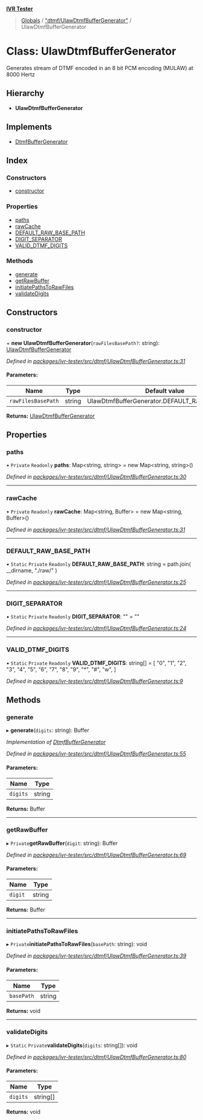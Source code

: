 **[IVR Tester](../README.md)**

> [Globals](../README.md) / ["dtmf/UlawDtmfBufferGenerator"](../modules/_dtmf_ulawdtmfbuffergenerator_.md) / UlawDtmfBufferGenerator

# Class: UlawDtmfBufferGenerator

Generates stream of DTMF encoded in an 8 bit PCM encoding (MULAW) at 8000 Hertz

## Hierarchy

* **UlawDtmfBufferGenerator**

## Implements

* [DtmfBufferGenerator](../interfaces/_dtmf_dtmfplayer_.dtmfbuffergenerator.md)

## Index

### Constructors

* [constructor](_dtmf_ulawdtmfbuffergenerator_.ulawdtmfbuffergenerator.md#constructor)

### Properties

* [paths](_dtmf_ulawdtmfbuffergenerator_.ulawdtmfbuffergenerator.md#paths)
* [rawCache](_dtmf_ulawdtmfbuffergenerator_.ulawdtmfbuffergenerator.md#rawcache)
* [DEFAULT\_RAW\_BASE\_PATH](_dtmf_ulawdtmfbuffergenerator_.ulawdtmfbuffergenerator.md#default_raw_base_path)
* [DIGIT\_SEPARATOR](_dtmf_ulawdtmfbuffergenerator_.ulawdtmfbuffergenerator.md#digit_separator)
* [VALID\_DTMF\_DIGITS](_dtmf_ulawdtmfbuffergenerator_.ulawdtmfbuffergenerator.md#valid_dtmf_digits)

### Methods

* [generate](_dtmf_ulawdtmfbuffergenerator_.ulawdtmfbuffergenerator.md#generate)
* [getRawBuffer](_dtmf_ulawdtmfbuffergenerator_.ulawdtmfbuffergenerator.md#getrawbuffer)
* [initiatePathsToRawFiles](_dtmf_ulawdtmfbuffergenerator_.ulawdtmfbuffergenerator.md#initiatepathstorawfiles)
* [validateDigits](_dtmf_ulawdtmfbuffergenerator_.ulawdtmfbuffergenerator.md#validatedigits)

## Constructors

### constructor

\+ **new UlawDtmfBufferGenerator**(`rawFilesBasePath?`: string): [UlawDtmfBufferGenerator](_dtmf_ulawdtmfbuffergenerator_.ulawdtmfbuffergenerator.md)

*Defined in [packages/ivr-tester/src/dtmf/UlawDtmfBufferGenerator.ts:31](https://github.com/SketchingDev/ivr-tester/blob/cbdfab7/packages/ivr-tester/src/dtmf/UlawDtmfBufferGenerator.ts#L31)*

#### Parameters:

Name | Type | Default value |
------ | ------ | ------ |
`rawFilesBasePath` | string | UlawDtmfBufferGenerator.DEFAULT\_RAW\_BASE\_PATH |

**Returns:** [UlawDtmfBufferGenerator](_dtmf_ulawdtmfbuffergenerator_.ulawdtmfbuffergenerator.md)

## Properties

### paths

• `Private` `Readonly` **paths**: Map\<string, string> = new Map\<string, string>()

*Defined in [packages/ivr-tester/src/dtmf/UlawDtmfBufferGenerator.ts:30](https://github.com/SketchingDev/ivr-tester/blob/cbdfab7/packages/ivr-tester/src/dtmf/UlawDtmfBufferGenerator.ts#L30)*

___

### rawCache

• `Private` `Readonly` **rawCache**: Map\<string, Buffer> = new Map\<string, Buffer>()

*Defined in [packages/ivr-tester/src/dtmf/UlawDtmfBufferGenerator.ts:31](https://github.com/SketchingDev/ivr-tester/blob/cbdfab7/packages/ivr-tester/src/dtmf/UlawDtmfBufferGenerator.ts#L31)*

___

### DEFAULT\_RAW\_BASE\_PATH

▪ `Static` `Private` `Readonly` **DEFAULT\_RAW\_BASE\_PATH**: string = path.join( \_\_dirname, "./raw/" )

*Defined in [packages/ivr-tester/src/dtmf/UlawDtmfBufferGenerator.ts:25](https://github.com/SketchingDev/ivr-tester/blob/cbdfab7/packages/ivr-tester/src/dtmf/UlawDtmfBufferGenerator.ts#L25)*

___

### DIGIT\_SEPARATOR

▪ `Static` `Private` `Readonly` **DIGIT\_SEPARATOR**: "" = ""

*Defined in [packages/ivr-tester/src/dtmf/UlawDtmfBufferGenerator.ts:24](https://github.com/SketchingDev/ivr-tester/blob/cbdfab7/packages/ivr-tester/src/dtmf/UlawDtmfBufferGenerator.ts#L24)*

___

### VALID\_DTMF\_DIGITS

▪ `Static` `Private` `Readonly` **VALID\_DTMF\_DIGITS**: string[] = [ "0", "1", "2", "3", "4", "5", "6", "7", "8", "9", "*", "#", "w", ]

*Defined in [packages/ivr-tester/src/dtmf/UlawDtmfBufferGenerator.ts:9](https://github.com/SketchingDev/ivr-tester/blob/cbdfab7/packages/ivr-tester/src/dtmf/UlawDtmfBufferGenerator.ts#L9)*

## Methods

### generate

▸ **generate**(`digits`: string): Buffer

*Implementation of [DtmfBufferGenerator](../interfaces/_dtmf_dtmfplayer_.dtmfbuffergenerator.md)*

*Defined in [packages/ivr-tester/src/dtmf/UlawDtmfBufferGenerator.ts:55](https://github.com/SketchingDev/ivr-tester/blob/cbdfab7/packages/ivr-tester/src/dtmf/UlawDtmfBufferGenerator.ts#L55)*

#### Parameters:

Name | Type |
------ | ------ |
`digits` | string |

**Returns:** Buffer

___

### getRawBuffer

▸ `Private`**getRawBuffer**(`digit`: string): Buffer

*Defined in [packages/ivr-tester/src/dtmf/UlawDtmfBufferGenerator.ts:69](https://github.com/SketchingDev/ivr-tester/blob/cbdfab7/packages/ivr-tester/src/dtmf/UlawDtmfBufferGenerator.ts#L69)*

#### Parameters:

Name | Type |
------ | ------ |
`digit` | string |

**Returns:** Buffer

___

### initiatePathsToRawFiles

▸ `Private`**initiatePathsToRawFiles**(`basePath`: string): void

*Defined in [packages/ivr-tester/src/dtmf/UlawDtmfBufferGenerator.ts:39](https://github.com/SketchingDev/ivr-tester/blob/cbdfab7/packages/ivr-tester/src/dtmf/UlawDtmfBufferGenerator.ts#L39)*

#### Parameters:

Name | Type |
------ | ------ |
`basePath` | string |

**Returns:** void

___

### validateDigits

▸ `Static` `Private`**validateDigits**(`digits`: string[]): void

*Defined in [packages/ivr-tester/src/dtmf/UlawDtmfBufferGenerator.ts:80](https://github.com/SketchingDev/ivr-tester/blob/cbdfab7/packages/ivr-tester/src/dtmf/UlawDtmfBufferGenerator.ts#L80)*

#### Parameters:

Name | Type |
------ | ------ |
`digits` | string[] |

**Returns:** void

